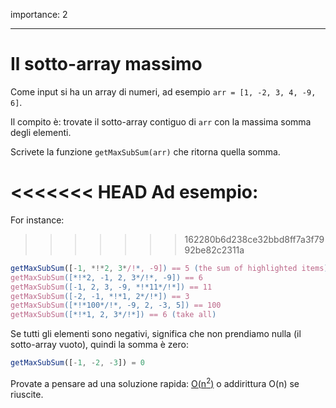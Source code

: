 importance: 2

---

# Il sotto-array massimo

Come input si ha un array di numeri, ad esempio `arr = [1, -2, 3, 4, -9, 6]`.

Il compito è: trovate il sotto-array contiguo di `arr` con la massima somma degli elementi.

Scrivete la funzione `getMaxSubSum(arr)` che ritorna quella somma.

<<<<<<< HEAD
Ad esempio: 
=======
For instance:
>>>>>>> 162280b6d238ce32bbd8ff7a3f7992be82c2311a

```js
getMaxSubSum([-1, *!*2, 3*/!*, -9]) == 5 (the sum of highlighted items)
getMaxSubSum([*!*2, -1, 2, 3*/!*, -9]) == 6
getMaxSubSum([-1, 2, 3, -9, *!*11*/!*]) == 11
getMaxSubSum([-2, -1, *!*1, 2*/!*]) == 3
getMaxSubSum([*!*100*/!*, -9, 2, -3, 5]) == 100
getMaxSubSum([*!*1, 2, 3*/!*]) == 6 (take all)
```

Se tutti gli elementi sono negativi, significa che non prendiamo nulla (il sotto-array vuoto), quindi la somma è zero:

```js
getMaxSubSum([-1, -2, -3]) = 0
```

Provate a pensare ad una soluzione rapida: [O(n<sup>2</sup>)](https://en.wikipedia.org/wiki/Big_O_notation) o addirittura O(n) se riuscite.
